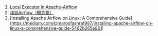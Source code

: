 1. [Local Executor in Apache-Airflow](https://medium.com/accredian/local-executor-in-apache-airflow-f8ce6773f1da) </br>
2. [淺談Airflow（概念篇）](https://medium.com/@jesshsieh9/%E8%B3%87%E6%96%99%E5%B7%A5%E7%A8%8B%E5%A4%A7%E5%B0%8F%E4%BA%8B-%E4%B8%89-%E6%B7%BA%E8%AB%87airflow-%E6%A6%82%E5%BF%B5%E7%AF%87-235ce3ce02d1) </br>
3. [Installing Apache Airflow on Linux: A Comprehensive Guide] (https://medium.com/@maroofashraf987/installing-apache-airflow-on-linux-a-comprehensive-guide-5462b265e961)
